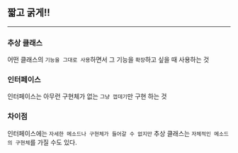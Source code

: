## 짧고 굵게!!
---
### 추상 클래스
어떤 클래스의 `기능을 그대로 사용`하면서 그 기능을 `확장`하고 싶을 때 사용하는 것

### 인터페이스
인터페이스는 아무런 구현체가 없는 `그냥 껍데기`만 구현 하는 것

### 차이점
인터페이스에는 `자세한 메소드나 구현체가 들어갈 수 없지만` 추상 클래스는 `자체적인 메소드의 구현체`를 가질 수도 있다.